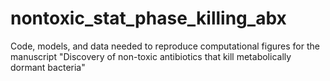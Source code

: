 # nontoxic_stat_phase_killing_abx
Code, models, and data needed to reproduce computational figures for the manuscript "Discovery of non-toxic antibiotics that kill metabolically dormant bacteria"
